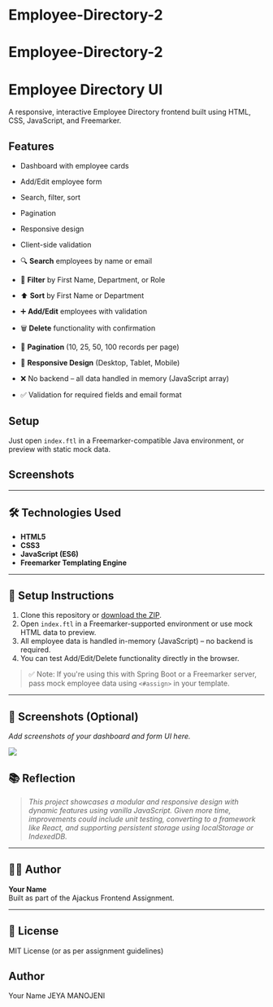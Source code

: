 # Employee-Directory-2
# Employee-Directory-2
# Employee Directory UI

A responsive, interactive Employee Directory frontend built using HTML, CSS, JavaScript, and Freemarker.

## Features

- Dashboard with employee cards
- Add/Edit employee form
- Search, filter, sort
- Pagination
- Responsive design
- Client-side validation

- 🔍 **Search** employees by name or email
- 🧾 **Filter** by First Name, Department, or Role
- ⬆️ **Sort** by First Name or Department
- ➕ **Add/Edit** employees with validation
- 🗑️ **Delete** functionality with confirmation
- 📄 **Pagination** (10, 25, 50, 100 records per page)
- 📱 **Responsive Design** (Desktop, Tablet, Mobile)
- ❌ No backend – all data handled in memory (JavaScript array)
- ✅ Validation for required fields and email format

## Setup

Just open `index.ftl` in a Freemarker-compatible Java environment, or preview with static mock data.

## Screenshots


---

## 🛠️ Technologies Used

- **HTML5**
- **CSS3**
- **JavaScript (ES6)**
- **Freemarker Templating Engine**

---

## 🔧 Setup Instructions

1. Clone this repository or [download the ZIP](./employee-directory-ui.zip).
2. Open `index.ftl` in a Freemarker-supported environment or use mock HTML data to preview.
3. All employee data is handled in-memory (JavaScript) – no backend is required.
4. You can test Add/Edit/Delete functionality directly in the browser.

> ✅ Note: If you're using this with Spring Boot or a Freemarker server, pass mock employee data using `<#assign>` in your template.

---

## 📸 Screenshots (Optional)

_Add screenshots of your dashboard and form UI here._

<img src="https://drive.google.com/file/d/1SGVd-H33h38KT8jUAxmbBJoEc0ZcKkDH/view?usp=drive_link"/>

## 📚 Reflection

> _This project showcases a modular and responsive design with dynamic features using vanilla JavaScript. Given more time, improvements could include unit testing, converting to a framework like React, and supporting persistent storage using localStorage or IndexedDB._

---

## 👩‍💻 Author

**Your Name**  
Built as part of the Ajackus Frontend Assignment.

---

## 📄 License

MIT License (or as per assignment guidelines)


## Author

Your Name JEYA MANOJENI

